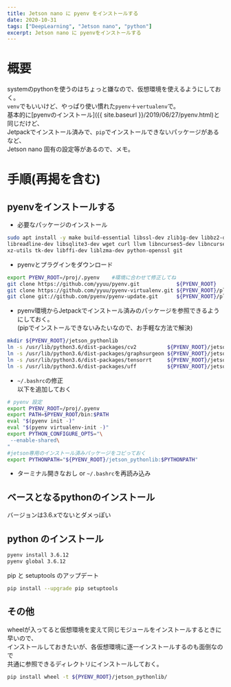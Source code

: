 ```yaml
---
title: Jetson nano に pyenv をインストールする
date: 2020-10-31
tags: ["DeepLearning", "Jetson nano", "python"]
excerpt: Jetson nano に pyenvをインストールする
---
```


# 概要
systemのpythonを使うのはちょっと嫌なので、仮想環境を使えるようにしておく。  
``venv``でもいいけど、やっぱり使い慣れた``pyenv``＋``vertualenv``で。  
基本的に[pyenvのインストール]({{ site.baseurl }}/2019/06/27/pyenv.html)と同じだけど、  
Jetpackでインストール済みで、``pip``でインストールできないパッケージがあるなど、  
Jetson nano 固有の設定等があるので、メモ。  

# 手順(再掲を含む)

## pyenvをインストールする
- 必要なパッケージのインストール
```bash
sudo apt install -y make build-essential libssl-dev zlib1g-dev libbz2-dev \
libreadline-dev libsqlite3-dev wget curl llvm libncurses5-dev libncursesw5-dev \
xz-utils tk-dev libffi-dev liblzma-dev python-openssl git
```
- pyenvとプラグインをダウンロード
```bash
export PYENV_ROOT=/proj/.pyenv    #環境に合わせて修正してね
git clone https://github.com/yyuu/pyenv.git            ${PYENV_ROOT}
git clone https://github.com/yyuu/pyenv-virtualenv.git ${PYENV_ROOT}/plugins/pyenv-virtualenv
git clone git://github.com/pyenv/pyenv-update.git      ${PYENV_ROOT}/plugins/pyenv-update
```
- pyenv環境からJetpackでインストール済みのパッケージを参照できるようにしておく。  
(pipでインストールできないみたいなので、お手軽な方法で解決)
```bash
mkdir ${PYENV_ROOT}/jetson_pythonlib
ln -s /usr/lib/python3.6/dist-packages/cv2          ${PYENV_ROOT}/jetson_pythonlib/
ln -s /usr/lib/python3.6/dist-packages/graphsurgeon ${PYENV_ROOT}/jetson_pythonlib/
ln -s /usr/lib/python3.6/dist-packages/tensorrt     ${PYENV_ROOT}/jetson_pythonlib/
ln -s /usr/lib/python3.6/dist-packages/uff          ${PYENV_ROOT}/jetson_pythonlib/
```
- ``~/.bashrc``の修正  
以下を追加しておく  
```bash
# pyenv 設定
export PYENV_ROOT=/proj/.pyenv
export PATH=$PYENV_ROOT/bin:$PATH
eval "$(pyenv init -)"
eval "$(pyenv virtualenv-init -)"
export PYTHON_CONFIGURE_OPTS="\
 --enable-shared\
"
#jetson専用のインストール済みパッケージをコピっておく
export PYTHONPATH="${PYENV_ROOT}/jetson_pythonlib:$PYTHONPATH"
```

- ターミナル開きなおし or ``~/.bashrc``を再読み込み  

## ベースとなるpythonのインストール  
バージョンは3.6.xでないとダメっぽい  

## python のインストール
```bash
pyenv install 3.6.12
pyenv global 3.6.12
```
pip と setuptools のアップデート
```bash
pip install --upgrade pip setuptools
```
## その他
wheelが入ってると仮想環境を変えて同じモジュールをインストールするときに早いので、  
インストールしておきたいが、各仮想環境に逐一インストールするのも面倒なので  
共通に参照できるディレクトリにインストールしておく。
```bash
pip install wheel -t ${PYENV_ROOT}/jetson_pythonlib/
```








